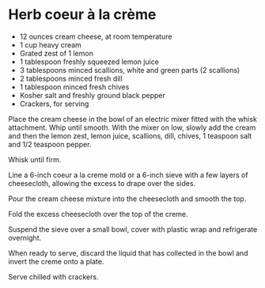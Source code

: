 Herb coeur à la crème
=====================

- 12 ounces cream cheese, at room temperature
- 1 cup heavy cream
- Grated zest of 1 lemon
- 1 tablespoon freshly squeezed lemon juice
- 3 tablespoons minced scallions, white and green parts (2 scallions)
- 2 tablespoons minced fresh dill
- 1 tablespoon minced fresh chives
- Kosher salt and freshly ground black pepper
- Crackers, for serving

Place the cream cheese in the bowl of an electric mixer fitted with the whisk attachment. Whip until smooth. With the mixer on low, slowly add the cream and then the lemon zest, lemon juice, scallions, dill, chives, 1 teaspoon salt and 1/2 teaspoon pepper.

Whisk until firm.

Line a 6-inch coeur a la creme mold or a 6-inch sieve with a few layers of cheesecloth, allowing the excess to drape over the sides.

Pour the cream cheese mixture into the cheesecloth and smooth the top.

Fold the excess cheesecloth over the top of the creme.

Suspend the sieve over a small bowl, cover with plastic wrap and refrigerate overnight.

When ready to serve, discard the liquid that has collected in the bowl and invert the creme onto a plate.

Serve chilled with crackers.
